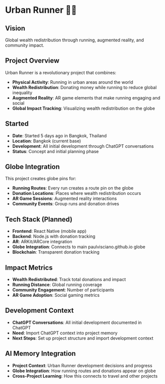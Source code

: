 # Urban Runner 🏃‍♂️

## Vision
Global wealth redistribution through running, augmented reality, and community impact.

## Project Overview
Urban Runner is a revolutionary project that combines:
- **Physical Activity**: Running in urban areas around the world
- **Wealth Redistribution**: Donating money while running to reduce global inequality
- **Augmented Reality**: AR game elements that make running engaging and social
- **Global Impact Tracking**: Visualizing wealth redistribution on the globe

## Started
- **Date**: Started 5 days ago in Bangkok, Thailand
- **Location**: Bangkok (current base)
- **Development**: All initial development through ChatGPT conversations
- **Status**: Concept and initial planning phase

## Globe Integration
This project creates globe pins for:
- **Running Routes**: Every run creates a route pin on the globe
- **Donation Locations**: Places where wealth redistribution occurs
- **AR Game Sessions**: Augmented reality interactions
- **Community Events**: Group runs and donation drives

## Tech Stack (Planned)
- **Frontend**: React Native (mobile app)
- **Backend**: Node.js with donation tracking
- **AR**: ARKit/ARCore integration
- **Globe Integration**: Connects to main paulvisciano.github.io globe
- **Blockchain**: Transparent donation tracking

## Impact Metrics
- **Wealth Redistributed**: Track total donations and impact
- **Running Distance**: Global running coverage
- **Community Engagement**: Number of participants
- **AR Game Adoption**: Social gaming metrics

## Development Context
- **ChatGPT Conversations**: All initial development documented in ChatGPT
- **Need**: Import ChatGPT context into project memory
- **Next Steps**: Set up project structure and import development context

## AI Memory Integration
- **Project Context**: Urban Runner development decisions and progress
- **Globe Integration**: How running routes and donations appear on globe
- **Cross-Project Learning**: How this connects to travel and other projects
